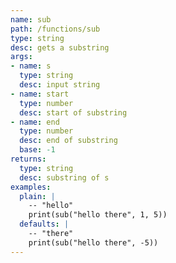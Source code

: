 ```yaml
---
name: sub
path: /functions/sub
type: string
desc: gets a substring
args:
- name: s
  type: string
  desc: input string
- name: start
  type: number
  desc: start of substring
- name: end
  type: number
  desc: end of substring
  base: -1
returns:
  type: string
  desc: substring of s
examples:
  plain: |
    -- "hello"
    print(sub("hello there", 1, 5))
  defaults: |
    -- "there"
    print(sub("hello there", -5))
---
```


